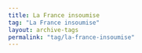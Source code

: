 ```yaml
---
title: La France insoumise
tag: "La France insoumise"
layout: archive-tags
permalink: "tag/la-france-insoumise"
---
```

